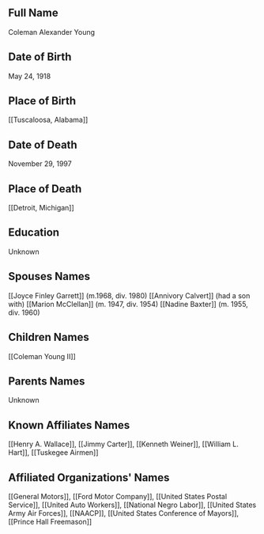 ## Full Name
Coleman Alexander Young

## Date of Birth
May 24, 1918

## Place of Birth
[[Tuscaloosa, Alabama]]

## Date of Death
November 29, 1997

## Place of Death
[[Detroit, Michigan]]

## Education
Unknown

## Spouses Names
[[Joyce Finley Garrett]] (m.1968, div. 1980)
[[Annivory Calvert]] (had a son with)
[[Marion McClellan]] (m. 1947, div. 1954)
[[Nadine Baxter]] (m. 1955, div. 1960)

## Children Names
[[Coleman Young II]]

## Parents Names
Unknown

## Known Affiliates Names
[[Henry A. Wallace]], [[Jimmy Carter]], [[Kenneth Weiner]], [[William L. Hart]], [[Tuskegee Airmen]]

## Affiliated Organizations' Names
[[General Motors]], [[Ford Motor Company]], [[United States Postal Service]], [[United Auto Workers]], [[National Negro Labor]], [[United States Army Air Forces]], [[NAACP]], [[United States Conference of Mayors]], [[Prince Hall Freemason]]

